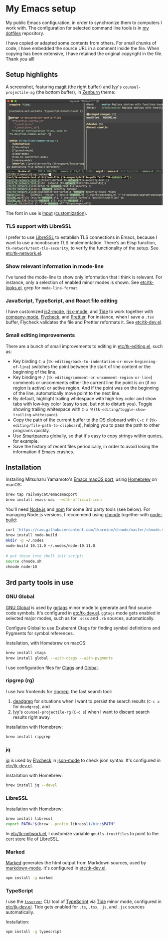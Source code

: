 # My Emacs setup

My public Emacs configuration, in order to synchronize them to computers
I work with. The configuration for selected command line tools is in [my
dotfiles] repository.

I have copied or adapted some contents from others. For small chunks of
code, I have embedded the source URL in a comment inside the file. When
copying has been extensive, I have retained the original copyright in
the file. Thank you all!

## Setup highlights

A screenshot, featuring [magit] (the right buffer) and [Ivy]'s
`counsel-projectile-ag` (the bottom buffer), in [Zenburn] theme:

<img src="https://github.com/tkareine/emacs.d/raw/master/images/setup-showcase.png" title="Setup showcase" alt="Setup showcase" width="864">

The font in use is [Input][Input font]
([customization](https://input.fontbureau.com/download/index.html?size=14&language=python&theme=solarized-dark&family=InputMono&width=300&weight=400&line-height=1.1&a=ss&g=ss&i=serifs_round&l=serifs_round&zero=0&asterisk=height&braces=straight&preset=consolas&customize=please)).

### TLS support with LibreSSL

I prefer to use [LibreSSL] to establish TLS connections in Emacs,
because I want to use a nonobscure TLS implementation. There's an Elisp
function, `tk-network/test-tls-security`, to verify the functionality of
the setup. See [etc/tk-network.el].

### Show relevant information in mode-line

I've tuned the mode-line to show only information that I think is
relevant. For instance, only a selection of enabled minor modes is
shown. See [etc/tk-looks.el], grep for `mode-line-format`.

### JavaScript, TypeScript, and React file editing

I have customized [js2-mode], [rjsx-mode], and [Tide] to work together
with [company-mode], [Flycheck], and [Prettier]. For instance, when I save a
`.tsx` buffer, Flycheck validates the file and Prettier reformats
it. See [etc/tk-dev.el].

### Small editing improvements

There are a bunch of small improvements to editing in
[etc/tk-editing.el], such as:

* Key binding `C-a`
  (`tk-editing/back-to-indentation-or-move-beginning-of-line`) switches
  the point between the start of line content or the beginning of the
  line.
* Key binding `M-/` (`tk-editing/comment-or-uncomment-region-or-line`)
  comments or uncomments either the current line the point is on (if no
  region is active) or active region. And if the point was on the
  beginning of the line, automatically move point to the next line.
* By default, highlight trailing whitespace with high-key color and show
  tabs with low-key color (easy to see, but not to disturb you). Toggle
  showing trailing whitespace with `C-x W`
  (`tk-editing/toggle-show-trailing-whitespace`).
* Copy the path of the current buffer to the OS clipboard with `C-c P`
  (`tk-editing/file-path-to-clipboard`), helping you to pass the path to
  other programs quickly.
* Use [Smartparens] globally, so that it's easy to copy strings within
  quotes, for example.
* Save the history of recent files periodically, in order to avoid
  losing the information if Emacs crashes.

## Installation

Installing Mitsuharu Yamamoto's [Emacs macOS port], using [Homebrew] on
macOS:

``` bash
brew tap railwaycat/emacsmacport
brew install emacs-mac --with-official-icon
```

You'll need [Node.js] and [npm] for some 3rd party tools (see
below). For managing Node.js versions, I recommend using [chnode]
together with [node-build]:

``` bash
curl 'https://raw.githubusercontent.com/tkareine/chnode/master/chnode.sh' > chnode.sh
brew install node-build
mkdir -p ~/.nodes
node-build 10.11.0 ~/.nodes/node-10.11.0

# put these into shell init script:
source chnode.sh
chnode node-10
```

## 3rd party tools in use

### GNU Global

[GNU Global] is used by [ggtags] minor mode to generate and find source
code symbols. It's configured in [etc/tk-dev.el]. `ggtags` mode gets
enabled in selected major modes, such as for `.scss` and `.rb` sources,
automatically.

Configure Global to use Exuberant Ctags for finding symbol definitions
and Pygments for symbol references.

Installation, with Homebrew on macOS:

``` bash
brew install ctags
brew install global --with-ctags --with-pygments
```

I use configuration files for [Ctags][conf-ctags] and
[Global][conf-globalrc].

### ripgrep (rg)

I use two frontends for [ripgrep], the fast search tool:

1. [deadgrep] for situations when I want to persist the search results
   (`C-c a` for `deadgrep`), and
2. [Ivy]'s `counsel-projectile-rg` (`C-c s`) when I want to discard
   search results right away.

Installation with Homebrew:

``` bash
brew install ripgrep
```

### jq

[jq] is used by [Flycheck] in [json-mode] to check json syntax. It's
configured in [etc/tk-dev.el].

Installation with Homebrew:

``` bash
brew install jq --devel
```

### LibreSSL

Installation with Homebrew:

``` bash
brew install libressl
export PATH="$(brew --prefix libressl)/bin:$PATH"
```

In [etc/tk-network.el], I customize variable `gnutls-trustfiles` to
point to the cert store file of LibreSSL.

### Marked

[Marked] generates the html output from Markdown sources, used by
[markdown-mode]. It's configured in [etc/tk-dev.el].

``` bash
npm install -g marked
```

### TypeScript

I use the [`tsserver`][tsserver] CLI tool of [TypeScript] via [Tide]
minor mode, configured in [etc/tk-dev.el]. Tide gets enabled for `.ts`,
`.tsx`, `.js`, and `.jsx` sources automatically.

Installation:

``` bash
npm install -g typescript
```

[Emacs macOS port]: https://bitbucket.org/mituharu/emacs-mac/src/master/
[Flycheck]: https://www.flycheck.org/
[GNU Global]: https://www.gnu.org/software/global/
[Homebrew]: https://brew.sh/
[Input font]: http://input.fontbureau.com/
[Ivy]: https://github.com/abo-abo/swiper
[LibreSSL]: https://www.libressl.org/
[Marked]: https://github.com/markedjs/marked
[Node.js]: https://nodejs.org/
[Prettier]: https://prettier.io/
[Smartparens]: https://github.com/Fuco1/smartparens
[Tide]: https://github.com/ananthakumaran/tide
[TypeScript]: https://github.com/Microsoft/TypeScript
[Zenburn]: https://github.com/bbatsov/zenburn-emacs
[chnode]: https://github.com/tkareine/chnode
[company-mode]: https://company-mode.github.io/
[conf-ctags]: https://github.com/tkareine/dotfiles/blob/master/.ctags
[conf-globalrc]: https://github.com/tkareine/dotfiles/blob/master/.globalrc
[deadgrep]: https://github.com/Wilfred/deadgrep
[etc/tk-dev.el]: etc/tk-dev.el
[etc/tk-editing.el]: etc/tk-editing.el
[etc/tk-looks.el]: etc/tk-looks.el
[etc/tk-network.el]: etc/tk-network.el
[etc/tk-packages.el]: etc/tk-packages.el
[ggtags]: https://github.com/leoliu/ggtags
[jq]: https://stedolan.github.io/jq/
[js2-mode]: https://github.com/mooz/js2-mode
[json-mode]: https://github.com/joshwnj/json-mode
[magit]: https://magit.vc/
[markdown-mode]: https://jblevins.org/projects/markdown-mode/
[my dotfiles]: https://github.com/tkareine/dotfiles/
[node-build]: https://github.com/nodenv/node-build
[npm]: https://www.npmjs.com/
[ripgrep]: https://github.com/BurntSushi/ripgrep
[rjsx-mode]: https://github.com/felipeochoa/rjsx-mode
[tsserver]: https://github.com/Microsoft/TypeScript/wiki/Standalone-Server-%28tsserver%29
